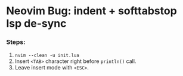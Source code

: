 # Neovim Bug: indent + softtabstop lsp de-sync

### Steps:

1. `nvim --clean -u init.lua`
2. Insert `<TAB>` character right before `println()` call.
3. Leave insert mode with `<ESC>`.
